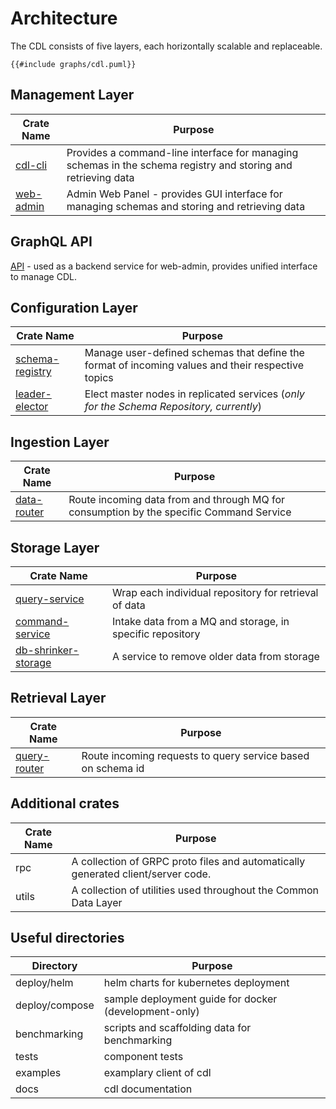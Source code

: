 # Architecture

The CDL consists of five layers, each horizontally scalable and replaceable.

``` plantuml
{{#include graphs/cdl.puml}}
```

## Management Layer
Crate Name | Purpose
-----------|---------
[cdl-cli]    | Provides a command-line interface for managing schemas in the schema registry and storing and retrieving data
[web-admin]   | Admin Web Panel - provides GUI interface for managing schemas and storing and retrieving data

## GraphQL API
[API] - used as a backend service for web-admin, provides unified interface to manage CDL.

## Configuration Layer
Crate Name              | Purpose
------------------------|--------
[schema-registry]         | Manage user-defined schemas that define the format of incoming values and their respective topics
[leader-elector]          | Elect master nodes in replicated services (_only for the Schema Repository, currently_)

## Ingestion Layer
Crate Name              | Purpose
------------------------|--------
[data-router]             | Route incoming data from and through MQ for consumption by the specific Command Service

## Storage Layer

Crate Name              | Purpose
------------------------|--------
[query-service]           | Wrap each individual repository for retrieval of data
[command-service]         | Intake data from a MQ and storage, in specific repository
[db-shrinker-storage]     | A service to remove older data from storage

## Retrieval Layer
Crate Name              | Purpose
------------------------|--------
[query-router]            | Route incoming requests to query service based on schema id

## Additional crates
Crate Name              | Purpose
------------------------|--------
rpc                     | A collection of GRPC proto files and automatically generated client/server code.
utils                   | A collection of utilities used throughout the Common Data Layer

## Useful directories

Directory       | Purpose
----------------|--------
deploy/helm     | helm charts for kubernetes deployment
deploy/compose  | sample deployment guide for docker (development-only)
benchmarking    | scripts and scaffolding data for benchmarking
tests           | component tests
examples        | examplary client of cdl
docs            | cdl documentation

[cdl-cli]: cli.md
[web-admin]: web_admin.md
[API]: api.md
[schema-registry]: schema_registry.md
[leader-elector]: leader_elector.md
[data-router]: data_router.md
[query-service]: query_service.md
[command-service]: command_service.md
[db-shrinker-storage]: db_shrinker_storage.md
[query-router]: query_router.md
